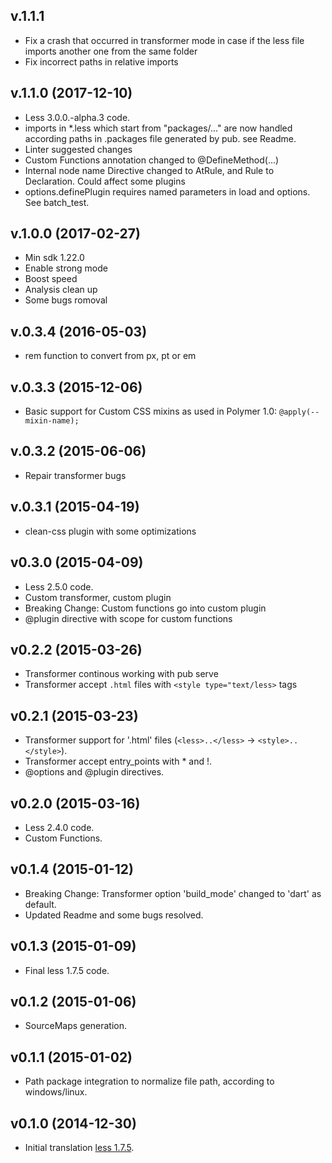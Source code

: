 ## v.1.1.1
- Fix a crash that occurred in transformer mode in case if the less file imports another one from the same folder
- Fix incorrect paths in relative imports

## v.1.1.0 (2017-12-10)

- Less 3.0.0.-alpha.3 code.
- imports in *.less which start from "packages/..." are now handled according paths in .packages file generated by pub. see Readme.
- Linter suggested changes
- Custom Functions annotation changed to @DefineMethod(...)
- Internal node name Directive changed to AtRule, and Rule to Declaration. Could affect some plugins
- options.definePlugin requires named parameters in load and options. See batch_test.

## v.1.0.0 (2017-02-27)

- Min sdk 1.22.0
- Enable strong mode
- Boost speed
- Analysis clean up
- Some bugs romoval

## v.0.3.4 (2016-05-03)

- rem function to convert from px, pt or em

## v.0.3.3 (2015-12-06)

- Basic support for Custom CSS mixins as used in Polymer 1.0:  `@apply(--mixin-name);`

## v.0.3.2 (2015-06-06)

- Repair transformer bugs

## v.0.3.1 (2015-04-19)

- clean-css plugin with some optimizations

## v0.3.0 (2015-04-09)

- Less 2.5.0 code.
- Custom transformer, custom plugin
- Breaking Change: Custom functions go into custom plugin
- @plugin directive with scope for custom functions

## v0.2.2 (2015-03-26)

- Transformer continous working with pub serve
- Transformer accept `.html` files with `<style type="text/less>` tags

## v0.2.1 (2015-03-23)

- Transformer support for '.html' files (`<less>..</less>` -> `<style>..</style>`).
- Transformer accept entry_points with * and !.
- @options and @plugin directives.

## v0.2.0 (2015-03-16)

- Less 2.4.0 code.
- Custom Functions.

## v0.1.4 (2015-01-12)

- Breaking Change: Transformer option 'build_mode' changed to 'dart' as default.
- Updated Readme and some bugs resolved.

## v0.1.3 (2015-01-09)

- Final less 1.7.5 code.

## v0.1.2 (2015-01-06)

- SourceMaps generation.

## v0.1.1 (2015-01-02)

- Path package integration to normalize file path, according to windows/linux.

## v0.1.0 (2014-12-30)

- Initial translation [less 1.7.5](http://lesscss.org/).
